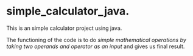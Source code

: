 # simple_calculator_java.
<p>This is an simple calculator project using java.</p>
<p>The functioning of the code is to do <i>simple mathematical operations by taking two operands and operator as an  input</i>
 and gives us final result.</p>
